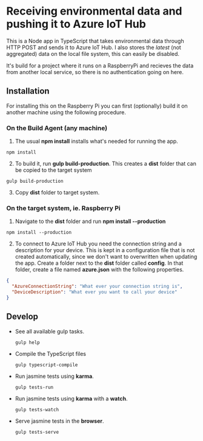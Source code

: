 # Receiving environmental data and pushing it to Azure IoT Hub 

This is a Node app in TypeScript that takes environmental data through HTTP POST and sends it to Azure IoT Hub. I also stores the *latest* (not aggregated) data on the local file system, this can easily be disabled.

It's build for a project where it runs on a RaspberryPi and recieves the data from another local service, so there is no authentication going on here.

## Installation

For installing this on the Raspberry Pi you can first (optionally) build it on another machine using the following procedure.

### On the Build Agent (any machine)

1. The usual **npm install** installs what's needed for running the app. 

  ```
  npm install
  ```
2. To build it, run **gulp build-production**. This creates a **dist** folder that can be copied to the target system   

  ```
  gulp build-production
  ```
3. Copy **dist** folder to target system.

### On the target system, ie. Raspberry Pi

1. Navigate to the **dist** folder and run **npm install --production**
  ```
  npm install --production
  ```
  2. To connect to Azure IoT Hub you need the connection string and a description for your device. This is kept in a configuration file 
  that is not created automatically, since we don't want to overwritten when updating the app. Create a folder next to the **dist** folder called **config**. 
  In that folder, create a file named **azure.json** with the following properties.
  
  ```json
  {
    "AzureConnectionString": "What ever your connection string is",
    "DeviceDescription": "What ever you want to call your device"
  }
  ```


## Develop

  - See all available gulp tasks.
  
    ```
    gulp help
    ```
  
  - Compile the TypeScript files

    ```
    gulp typescript-compile
    ```

  - Run jasmine tests using **karma**.
  
    ```
    gulp tests-run
    ```

  - Run jasmine tests using **karma** with a **watch**.
  
    ```
    gulp tests-watch
    ```

  - Serve jasmine tests in the **browser**.
  
    ```
    gulp tests-serve
    ```
   
